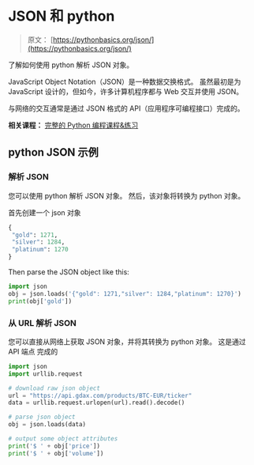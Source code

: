 # JSON 和 python

> 原文： [https://pythonbasics.org/json/](https://pythonbasics.org/json/)

了解如何使用 python 解析 JSON 对象。

JavaScript Object Notation（JSON）是一种数据交换格式。 虽然最初是为 JavaScript 设计的，但如今，许多计算机程序都与 Web 交互并使用 JSON。

与网络的交互通常是通过 JSON 格式的 API（应用程序可编程接口）完成的。

**相关课程：** [完整的 Python 编程课程&练习](https://gum.co/dcsp)

## python JSON 示例

### 解析 JSON

您可以使用 python 解析 JSON 对象。 然后，该对象将转换为 python 对象。

首先创建一个 json 对象

```py
{
 "gold": 1271,
 "silver": 1284,
 "platinum": 1270
}

```

Then parse the JSON object like this:

```py
import json
obj = json.loads('{"gold": 1271,"silver": 1284,"platinum": 1270}')
print(obj['gold'])

```

### 从 URL 解析 JSON

您可以直接从网络上获取 JSON 对象，并将其转换为 python 对象。 这是通过 API 端点
完成的

```py
import json
import urllib.request

# download raw json object
url = "https://api.gdax.com/products/BTC-EUR/ticker"
data = urllib.request.urlopen(url).read().decode()

# parse json object
obj = json.loads(data)

# output some object attributes
print('$ ' + obj['price'])
print('$ ' + obj['volume'])

```